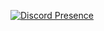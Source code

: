 [![Discord Presence](https://lanyard.cnrad.dev/api/847772018928779285)](https://discord.com/users/847772018928779285)

